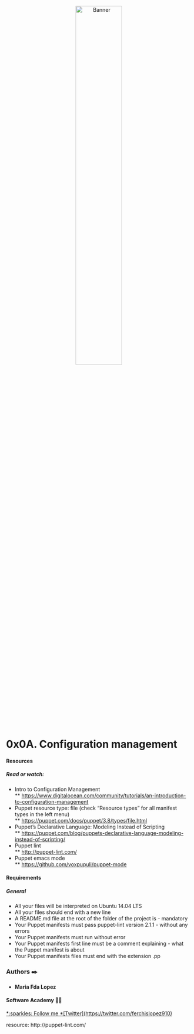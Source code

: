 <p align="center"><img src='https://c.tenor.com/Ww1b8dvB3joAAAAC/sysadmin-hotline.gif' alt='Banner' width=50%></p>

# 0x0A. Configuration management

#### Resources
##### Read or watch:

* Intro to Configuration Management <br>
	** https://www.digitalocean.com/community/tutorials/an-introduction-to-configuration-management
* Puppet resource type: file (check “Resource types” for all manifest types in the left menu)<br>
	** https://puppet.com/docs/puppet/3.8/types/file.html
* Puppet’s Declarative Language: Modeling Instead of Scripting <br>
	** https://puppet.com/blog/puppets-declarative-language-modeling-instead-of-scripting/
* Puppet lint <br>
	** http://puppet-lint.com/
* Puppet emacs mode <br>
 	** https://github.com/voxpupuli/puppet-mode


#### Requirements
##### General
- All your files will be interpreted on Ubuntu 14.04 LTS
- All your files should end with a new line
- A README.md file at the root of the folder of the project is - mandatory
- Your Puppet manifests must pass puppet-lint version 2.1.1 - 		without any errors
- Your Puppet manifests must run without error
- Your Puppet manifests first line must be a comment explaining - what the Puppet manifest is about
- Your Puppet manifests files must end with the extension .pp

### Authors :black_nib:
* __Maria Fda Lopez__

#### Software Academy 👨‍💻

<p aling="center">
	<a href="https://www.holbertonschool.com" target="_blank">
	*:sparkles: Follow me *[Twitter](https://twitter.com/ferchislopez910)
	</a>
</p>

<p>resource:
http://puppet-lint.com/<p>
